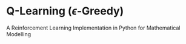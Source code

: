 # Q-Learning ($\epsilon$-Greedy)
A Reinforcement Learning Implementation in Python for Mathematical Modelling
